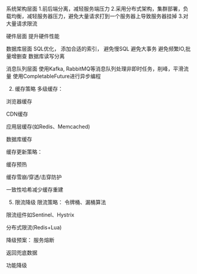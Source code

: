 系统架构层面
1.前后端分离，减轻服务端压力
2.采用分布式架构，集群部署，负载均衡，减轻服务器压力，避免大量请求打到一个服务器上导致服务器挂掉
3.对大量请求限流

硬件层面
提升硬件性能

数据库层面
SQL优化， 添加合适的索引， 避免慢SQL
避免大事务
避免频繁IO,批量增删查
数据库读写分离

消息队列层面
使用Kafka, RabbitMQ等消息队列处理非即时任务，削峰，平滑流量
使用CompletableFuture进行异步编程

2. 缓存策略
多级缓存：

浏览器缓存

CDN缓存

应用层缓存(如Redis、Memcached)

数据库缓存

缓存更新策略：

缓存预热

缓存雪崩/穿透/击穿防护

一致性哈希减少缓存重建

5. 限流降级
限流策略：
令牌桶、漏桶算法

限流组件如Sentinel、Hystrix

分布式限流(Redis+Lua)

降级预案：
服务熔断

返回兜底数据

功能降级

